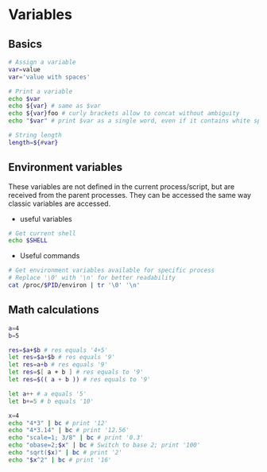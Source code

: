 # Variables

## Basics

```bash
# Assign a variable
var=value
var='value with spaces'

# Print a variable
echo $var
echo ${var} # same as $var
echo ${var}foo # curly brackets allow to concat without ambiguity
echo "$var" # print $var as a single word, even if it contains white spaces

# String length
length=${#var}
```

## Environment variables

These variables are not defined in the current process/script, but are received from the parent processes. They can be accessed the same way classic variables are accessed.

* useful variables
```bash
# Get current shell
echo $SHELL
```

* Useful commands
```bash
# Get environment variables available for specific process
# Replace '\0' with '\n' for better readability
cat /proc/$PID/environ | tr '\0' '\n'
```

## Math calculations

```bash
a=4
b=5

res=$a+$b # res equals '4+5'
let res=$a+$b # res equals '9'
let res=a+b # res equals '9'
let res=$[ a + b ] # res equals to '9'
let res=$(( a + b )) # res equals to '9'

let a++ # a equals '5'
let b+=5 # b equals '10'

x=4
echo "4*3" | bc # print '12'
echo "4*3.14" | bc # print '12.56'
echo "scale=1; 3/8" | bc # print '0.3'
echo "obase=2;$x" | bc # Switch to base 2; print '100'
echo "sqrt($x)" | bc # print '2'
echo "$x^2" | bc # print '16'
```
